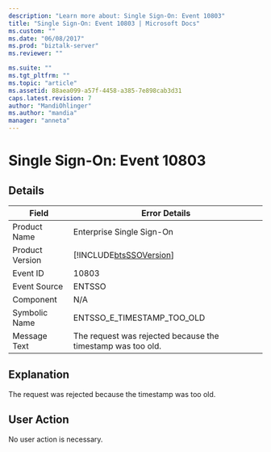 ```yaml
---
description: "Learn more about: Single Sign-On: Event 10803"
title: "Single Sign-On: Event 10803 | Microsoft Docs"
ms.custom: ""
ms.date: "06/08/2017"
ms.prod: "biztalk-server"
ms.reviewer: ""

ms.suite: ""
ms.tgt_pltfrm: ""
ms.topic: "article"
ms.assetid: 88aea099-a57f-4458-a385-7e898cab3d31
caps.latest.revision: 7
author: "MandiOhlinger"
ms.author: "mandia"
manager: "anneta"
---
```

# Single Sign-On: Event 10803
## Details  
  
| Field | Error Details |
|-----------------|-------------------------------------------------------------|
|  Product Name   |                  Enterprise Single Sign-On                  |
| Product Version | [!INCLUDE[btsSSOVersion](../includes/btsssoversion-md.md)]  |
|    Event ID     |                            10803                            |
|  Event Source   |                           ENTSSO                            |
|    Component    |                             N/A                             |
|  Symbolic Name  |                 ENTSSO_E_TIMESTAMP_TOO_OLD                  |
|  Message Text   | The request was rejected because the timestamp was too old. |
  
## Explanation  
 The request was rejected because the timestamp was too old.  
  
## User Action  
 No user action is necessary.
